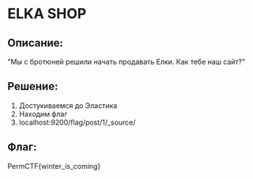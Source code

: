 # ELKA SHOP
## Описание:
  "Мы с бротюней решили начать продавать Елки. Как тебе наш сайт?"

## Решение:
1. Достукиваемся до Эластика
2. Находим флаг
3. localhost:9200/flag/post/1/_source/

## Флаг:
PermCTF{winter_is_coming}
